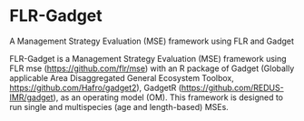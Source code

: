 # FLR-Gadget
A Management Strategy Evaluation (MSE) framework using FLR and Gadget

FLR-Gadget is a Management Strategy Evaluation (MSE) framework using FLR mse (https://github.com/flr/mse) with an R package of Gadget (Globally applicable Area Disaggregated General Ecosystem Toolbox, https://github.com/Hafro/gadget2), GadgetR (https://github.com/REDUS-IMR/gadget), as an operating model (OM). This framework is designed to run single and multispecies (age and length-based) MSEs. 

